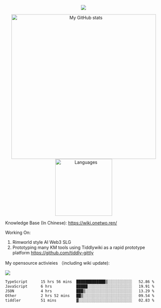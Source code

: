 <a href="https://github.com/linonetwo">
    <p align="center">
        <img src="https://github-profile-trophy.vercel.app/?username=linonetwo&column=7&theme=onedark"/>
    </p>
</a>
<a align="center" href="https://github.com/linonetwo">
  <p align="center">
    <img src="https://github-readme-stats.vercel.app/api?username=linonetwo&show_icons=true&count_private=true" alt="My GitHub stats" width="465"/>
    <img src="https://github-readme-stats.vercel.app/api/top-langs/?username=linonetwo&layout=compact&langs_count=10" alt="Languages" height="183">
  </p>
</a>

Knowledge Base (In Chinese): https://wiki.onetwo.ren/

Working On: 

1. Rimworld style AI Web3 SLG
1. Prototyping many KM tools using Tiddlywiki as a rapid prototype platform https://github.com/tiddly-gittly

My opensource activieies （including wiki update):

![](https://visitor-badge.glitch.me/badge?page_id=linonetwo.linonetwo)

<!--START_SECTION:waka-->

```txt
TypeScript      15 hrs 56 mins  █████████████▒░░░░░░░░░░░   52.86 %
JavaScript      6 hrs           █████░░░░░░░░░░░░░░░░░░░░   19.91 %
JSON            4 hrs           ███▒░░░░░░░░░░░░░░░░░░░░░   13.29 %
Other           2 hrs 52 mins   ██▒░░░░░░░░░░░░░░░░░░░░░░   09.54 %
tiddler         51 mins         ▓░░░░░░░░░░░░░░░░░░░░░░░░   02.83 %
```

<!--END_SECTION:waka-->

